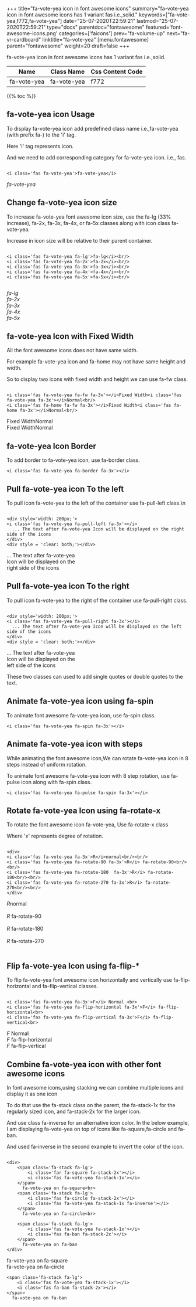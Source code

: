 +++
title="fa-vote-yea icon in font awesome icons"
summary="fa-vote-yea icon in font awesome icons has 1 variant fas i.e.,solid."
keywords=["fa-vote-yea,f772,fa-vote-yea"]
date="25-07-2020T22:59:21"
lastmod="25-07-2020T22:59:21"
type="docs"
parentdoc="fontawesome"
featured='font-awesome-icons.png'
categories=['faicons']
prev="fa-volume-up"
next="fa-vr-cardboard"
linktitle="fa-vote-yea"
[menu.fontawesome]
parent="fontawesome"
weight=20
draft=false
+++


fa-vote-yea icon in font awesome icons has 1 variant fas i.e.,solid.

<div class='table-responsive'><table class='table'><thead><tr><th>Name</th><th>Class Name</th><th>Css Content Code</th></tr></thead><tbody><tr><td>fa-vote-yea</td><td>fa-vote-yea</td><td>f772</td></tr></tbody></table></div>


{{% toc %}}


## fa-vote-yea icon Usage

To display fa-vote-yea icon add predefined class name i.e.,fa-vote-yea (with prefix fa-) to the 'i' tag.

Here 'i' tag represents icon.

And we need to add corresponding category for fa-vote-yea icon. i.e., fas.


```

<i class='fas fa-vote-yea'>fa-vote-yea</i>
```

<i class='fas fa-vote-yea'>fa-vote-yea</i>




## Change fa-vote-yea icon size
To increase fa-vote-yea font awesome icon size, use the fa-lg (33% increase), fa-2x, fa-3x, fa-4x, or fa-5x classes along with icon class fa-vote-yea.

Increase in icon size will be relative to their parent container. 

```

<i class='fas fa-vote-yea fa-lg'>fa-lg</i><br/>
<i class='fas fa-vote-yea fa-2x'>fa-2x</i><br/>
<i class='fas fa-vote-yea fa-3x'>fa-3x</i><br/>
<i class='fas fa-vote-yea fa-4x'>fa-4x</i><br/>
<i class='fas fa-vote-yea fa-5x'>fa-5x</i><br/>
            
```

<i class='fas fa-vote-yea fa-lg'>fa-lg</i><br/>
<i class='fas fa-vote-yea fa-2x'>fa-2x</i><br/>
<i class='fas fa-vote-yea fa-3x'>fa-3x</i><br/>
<i class='fas fa-vote-yea fa-4x'>fa-4x</i><br/>
<i class='fas fa-vote-yea fa-5x'>fa-5x</i><br/>
            



## fa-vote-yea Icon with Fixed Width 

All the font awesome icons does not have same width.

For example fa-vote-yea icon and fa-home may not have same height and width.

So to display two icons with fixed width and height we can use fa-fw class.


```

<i class='fas fa-vote-yea fa-fw fa-3x'></i>Fixed Width<i class='fas fa-vote-yea fa-3x'></i>Normal<br/>
<i class='fas fa-home fa-fw fa-3x'></i>Fixed Width<i class='fas fa-home fa-3x'></i>Normal<br/>
```

<i class='fas fa-vote-yea fa-fw fa-3x'></i>Fixed Width<i class='fas fa-vote-yea fa-3x'></i>Normal<br/>
<i class='fas fa-home fa-fw fa-3x'></i>Fixed Width<i class='fas fa-home fa-3x'></i>Normal<br/>



## fa-vote-yea Icon Border 

To add border to fa-vote-yea icon, use fa-border class.


```
<i class='fas fa-vote-yea fa-border fa-3x'></i>

```
<i class='fas fa-vote-yea fa-border fa-3x'></i>





## Pull fa-vote-yea icon To the left

To pull icon fa-vote-yea to the left of the container use fa-pull-left class.\n

```

<div style='width: 200px;'>
<i class='fas fa-vote-yea fa-pull-left fa-3x'></i>
  ... The text after fa-vote-yea Icon will be displayed on the right side of the icons
</div>
<div style = 'clear: both;'></div>
```

<div style='width: 200px;'>
<i class='fas fa-vote-yea fa-pull-left fa-3x'></i>
  ... The text after fa-vote-yea Icon will be displayed on the right side of the icons
</div>
<div style = 'clear: both;'></div>




## Pull fa-vote-yea icon To the right
To pull icon fa-vote-yea to the right of the container use fa-pull-right class.

```

<div style='width: 200px;'>
<i class='fas fa-vote-yea fa-pull-right fa-3x'></i>
  ... The text after fa-vote-yea Icon will be displayed on the left side of the icons
</div>
<div style = 'clear: both;'></div>
```

<div style='width: 200px;'>
<i class='fas fa-vote-yea fa-pull-right fa-3x'></i>
  ... The text after fa-vote-yea Icon will be displayed on the left side of the icons
</div>
<div style = 'clear: both;'></div>

These two classes can used to add single quotes or double quotes to the text.


## Animate fa-vote-yea icon using fa-spin
To animate font awesome fa-vote-yea icon, use fa-spin class.

```
<i class='fas fa-vote-yea fa-spin fa-3x'></i>
```
<i class='fas fa-vote-yea fa-spin fa-3x'></i>




## Animate fa-vote-yea icon with steps
While animating the font awesome icon,We can rotate fa-vote-yea icon in 8 steps instead of uniform rotation.

To animate font awesome fa-vote-yea icon with 8 step rotation, use fa-pulse icon along with fa-spin class.


```
<i class='fas fa-vote-yea fa-pulse fa-spin fa-3x'></i>

```
<i class='fas fa-vote-yea fa-pulse fa-spin fa-3x'></i>





## Rotate fa-vote-yea Icon using fa-rotate-x
To rotate the font awesome icon fa-vote-yea, Use fa-rotate-x class

Where 'x' represents degree of rotation.


```

<div>
<i class='fas fa-vote-yea fa-3x'>R</i>normal<br/><br/>
<i class='fas fa-vote-yea fa-rotate-90 fa-3x'>R</i> fa-rotate-90<br/><br/> 
<i class='fas fa-vote-yea fa-rotate-180  fa-3x'>R</i> fa-rotate-180<br/><br/> 
<i class='fas fa-vote-yea fa-rotate-270 fa-3x'>R</i> fa-rotate-270<br/><br/>
</div>
```

<div>
<i class='fas fa-vote-yea fa-3x'>R</i>normal<br/><br/>
<i class='fas fa-vote-yea fa-rotate-90 fa-3x'>R</i> fa-rotate-90<br/><br/> 
<i class='fas fa-vote-yea fa-rotate-180  fa-3x'>R</i> fa-rotate-180<br/><br/> 
<i class='fas fa-vote-yea fa-rotate-270 fa-3x'>R</i> fa-rotate-270<br/><br/>
</div>




## Flip fa-vote-yea Icon using fa-flip-*
To flip fa-vote-yea font awesome icon horizontally and vertically use fa-flip-horizontal and fa-flip-vertical classes. 

```

<i class='fas fa-vote-yea fa-3x'>F</i> Normal <br>
<i class='fas fa-vote-yea fa-flip-horizontal fa-3x'>F</i> fa-flip-horizontal<br>
<i class='fas fa-vote-yea fa-flip-vertical fa-3x'>F</i> fa-flip-vertical<br>
```

<i class='fas fa-vote-yea fa-3x'>F</i> Normal <br>
<i class='fas fa-vote-yea fa-flip-horizontal fa-3x'>F</i> fa-flip-horizontal<br>
<i class='fas fa-vote-yea fa-flip-vertical fa-3x'>F</i> fa-flip-vertical<br>




## Combine fa-vote-yea icon with other font awesome icons
In font awesome icons,using stacking we can combine multiple icons and display it as one icon 

To do that use the fa-stack class on the parent, the fa-stack-1x for the regularly sized icon, and fa-stack-2x for the larger icon.

And use class fa-inverse for an alternative icon color. 
In the below example, I am displaying fa-vote-yea on top of icons like fa-square,fa-circle and fa-ban.

And used fa-inverse in the second example to invert the color of the icon.

```

<div>
    <span class='fa-stack fa-lg'>
        <i class='far fa-square fa-stack-2x'></i>
        <i class='fas fa-vote-yea fa-stack-1x'></i>
    </span>
      fa-vote-yea on fa-square<br>
    <span class='fa-stack fa-lg'>
        <i class='fas fa-circle fa-stack-2x'></i>
        <i class='fas fa-vote-yea fa-stack-1x fa-inverse'></i>
    </span>
      fa-vote-yea on fa-circle<br>

    <span class='fa-stack fa-lg'>
        <i class='fas fa-vote-yea fa-stack-1x'></i>
        <i class='fas fa-ban fa-stack-2x'></i>
    </span>
      fa-vote-yea on fa-ban
</div>
```

<div>
    <span class='fa-stack fa-lg'>
        <i class='far fa-square fa-stack-2x'></i>
        <i class='fas fa-vote-yea fa-stack-1x'></i>
    </span>
      fa-vote-yea on fa-square<br>
    <span class='fa-stack fa-lg'>
        <i class='fas fa-circle fa-stack-2x'></i>
        <i class='fas fa-vote-yea fa-stack-1x fa-inverse'></i>
    </span>
      fa-vote-yea on fa-circle<br>

    <span class='fa-stack fa-lg'>
        <i class='fas fa-vote-yea fa-stack-1x'></i>
        <i class='fas fa-ban fa-stack-2x'></i>
    </span>
      fa-vote-yea on fa-ban
</div>






